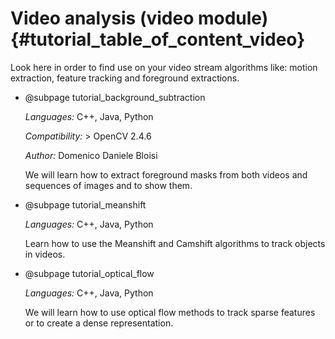 Video analysis (video module) {#tutorial_table_of_content_video}
=============================

Look here in order to find use on your video stream algorithms like: motion extraction, feature
tracking and foreground extractions.

-   @subpage tutorial_background_subtraction

    *Languages:* C++, Java, Python

    *Compatibility:* \> OpenCV 2.4.6

    *Author:* Domenico Daniele Bloisi

    We will learn how to extract foreground masks from both videos and sequences of images and
    to show them.

-   @subpage tutorial_meanshift

    *Languages:* C++, Java, Python

    Learn how to use the Meanshift and Camshift algorithms to track objects in videos.

-   @subpage tutorial_optical_flow

    *Languages:* C++, Java, Python

    We will learn how to use optical flow methods to track sparse features or to create a dense representation.
